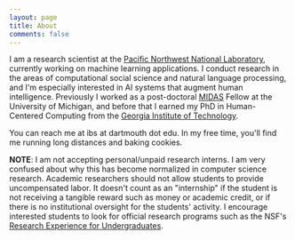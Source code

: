```yaml
---
layout: page
title: About
comments: false
---
```

I am a research scientist at the [Pacific Northwest National Laboratory](https://www.pnnl.gov/data-science-computing), currently working on machine learning applications. I conduct research in the areas of computational social science and natural language processing, and I'm especially interested in AI systems that augment human intelligence. Previously I worked as a post-doctoral [MIDAS](http://midas.umich.edu/) Fellow at the University of Michigan, and before that I earned my PhD in Human-Centered Computing from the [Georgia Institute of Technology](https://ic.gatech.edu/).
 
You can reach me at ibs at dartmouth dot edu. In my free time, you'll find me running long distances and baking cookies.

**NOTE**: I am not accepting personal/unpaid research interns. I am very confused about why this has become normalized in computer science research. Academic researchers should not allow students to provide uncompensated labor. It doesn't count as an "internship" if the student is not receiving a tangible reward such as money or academic credit, or if there is no institutional oversight for the students' activity. I encourage interested students to look for official research programs such as the NSF's [Research Experience for Undergraduates](https://www.nsf.gov/crssprgm/reu/). 
